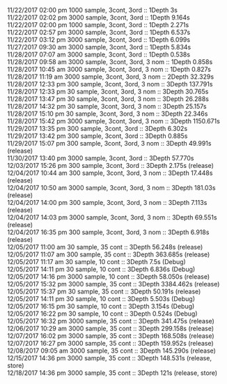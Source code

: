 11/22/2017 02:00 pm 1000 sample, 3cont, 3ord :: 1Depth 3s    
11/22/2017 02:02 pm 3000 sample, 3cont, 3ord :: 1Depth 9.164s    
11/22/2017 02:00 pm 1000 sample, 3cont, 3ord :: 1Depth 2.271s    
11/22/2017 02:57 pm 3000 sample, 3cont, 3ord :: 1Depth 6.537s         
11/22/2017 03:12 pm 3000 sample, 3cont, 3ord :: 1Depth 6.099s     
11/27/2017 09:30 am 3000 sample, 3cont, 3ord :: 1Depth 5.834s     
11/28/2017 07:07 am 3000 sample, 3cont, 3ord :: 1Depth 0.538s    
11/28/2017 09:58 am 3000 sample, 3cont, 3ord, 3 nom :: 1Depth 0.858s     
11/28/2017 10:45 am 3000 sample, 3cont, 3ord, 3 nom :: 1Depth 0.827s   
11/28/2017 11:19 am 3000 sample, 3cont, 3ord, 3 nom :: 2Depth 32.329s      
11/28/2017 12:33 pm 300 sample, 3cont, 3ord, 3 nom :: 3Depth 137.791s      
11/28/2017 12:33 pm 30 sample, 3cont, 3ord, 3 nom :: 3Depth 30.765s  
11/28/2017 13:47 pm 30 sample, 3cont, 3ord, 3 nom :: 3Depth 26.288s  
11/28/2017 14:32 pm 30 sample, 3cont, 3ord, 3 nom :: 3Depth 25.157s  
11/28/2017 15:10 pm 30 sample, 3cont, 3ord, 3 nom :: 3Depth 22.346s  
11/28/2017 15:42 pm 3000 sample, 3cont, 3ord, 3 nom :: 3Depth 1150.671s      
11/29/2017 13:35 pm 300 sample, 3cont, 3ord :: 3Depth 6.302s     
11/29/2017 13:42 pm 300 sample, 3cont, 3ord :: 3Depth 0.885s    
11/29/2017 15:07 pm 300 sample, 3cont, 3ord, 3 nom :: 3Depth 49.991s  (release)     
11/30/2017 13:40 pm 3000 sample, 3cont, 3ord :: 3Depth 57.770s     
12/03/2017 15:26 pm 300 sample, 3cont, 3ord :: 3Depth 2.175s (release)      
12/04/2017 10:44 am 300 sample, 3cont, 3ord, 3 nom :: 3Depth 17.448s (release)    
12/04/2017 10:50 am 3000 sample, 3cont, 3ord, 3 nom :: 3Depth 181.03s (release)      
12/04/2017 14:00 pm 300 sample, 3cont, 3ord, 3 nom :: 3Depth 7.113s (release)       
12/04/2017 14:03 pm 3000 sample, 3cont, 3ord, 3 nom :: 3Depth 69.551s (release)       
12/04/2017 16:35 pm 300 sample, 3cont, 3ord, 3 nom :: 3Depth 6.918s (release)     
12/05/2017 11:00 am 30 sample, 35 cont :: 3Depth 56.248s (release)   
12/05/2017 11:07 am 300 sample, 35 cont :: 3Depth 363.685s (release)         
12/05/2017 11:17 am 30 sample, 10 cont :: 3Depth 7.5s (Debug)    
12/05/2017 14:11 pm 30 sample, 10 cont :: 3Depth 6.836s (Debug)    
12/05/2017 14:16 pm 3000 sample, 10 cont :: 3Depth 58.050s (release)   
12/05/2017 15:32 pm 3000 sample, 35 cont :: 3Depth 3384.462s (release)   
12/05/2017 15:37 pm 30 sample, 35 cont :: 3Depth 50.191s (release)  
12/05/2017 14:11 pm 30 sample, 10 cont :: 3Depth 5.503s (Debug)     
12/05/2017 16:15 pm 30 sample, 10 cont :: 3Depth 3.154s (Debug)       
12/05/2017 16:22 pm 30 sample, 10 cont :: 3Depth 0.524s (Debug)        
12/05/2017 16:32 pm 3000 sample, 35 cont :: 3Depth 341.475s (release)      
12/06/2017 10:29 am 3000 sample, 35 cont :: 3Depth 299.158s (release)      
12/07/2017 16:02 pm 3000 sample, 35 cont :: 3Depth 168.508s (release)      
12/07/2017 16:27 pm 3000 sample, 35 cont :: 3Depth 159.952s (release)     
12/08/2017 09:05 am 3000 sample, 35 cont :: 3Depth 145.290s (release)     
12/15/2017 14:36 pm 3000 sample, 35 cont :: 3Depth 148.531s (release, store)        
12/18/2017 14:36 pm 3000 sample, 35 cont :: 3Depth 121s (release, store)    
